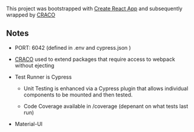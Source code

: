 This project was bootstrapped with [Create React App](https://github.com/facebook/create-react-app) and subsequently wrapped by [CRACO](https://github.com/sharegate/craco)

## Notes

- PORT: 6042 (defined in .env and cypress.json )

* [CRACO](https://github.com/sharegate/craco) used to extend packages that require access to webpack without ejecting

- Test Runner is Cypress

  - Unit Testing is enhanced via a Cypress plugin that allows individual components to be mounted and then tested.

  - Code Coverage available in /coverage (depenant on what tests last run)

- Material-UI
